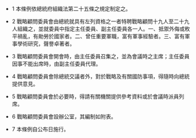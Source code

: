 * 1 本條例依總統府組織法第二十五條之規定制定之。

* 2 戰略顧問委員會由總統就具有左列資格之一者特聘戰略顧問十九人至二十九人組織之，並就委員中指定主任委員、副主任委員各一人。一、抵禦外侮或敉平禍亂，有勛勞於國家者。二、曾任重要軍職，富有軍事經驗者。三、富有軍事學術研究，聲譽卓著者。

* 3 戰略顧問委員會開會時，由主任委員召集之，並為會議時之主席；主任委員因事不能出席時，由副主任委員代理。

* 4 戰略顧問委員會除總統交議者外，對於戰略及有關國防事項，得隨時向總統提供意見。

* 5 戰略顧問委員會於必要時，得請有關機關提供參考資料或於會議時派員列席。

* 6 戰略顧問委員會設辦公室，其編制如附表。

* 7 本條例自公布日施行。

